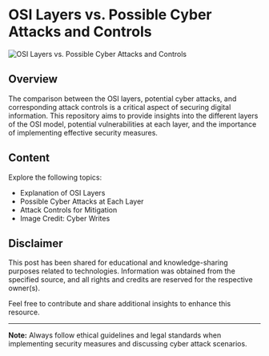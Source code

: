 # OSI Layers vs. Possible Cyber Attacks and Controls

![OSI Layers vs. Possible Cyber Attacks and Controls](https://github.com/manikanta-suru/OSI-Layers-vs.-Possible-Cyber-Attacks-Controls/assets/70797344/1a8fdfb8-264f-47ae-b26a-1559f819dba3)

## Overview

The comparison between the OSI layers, potential cyber attacks, and corresponding attack controls is a critical aspect of securing digital information. This repository aims to provide insights into the different layers of the OSI model, potential vulnerabilities at each layer, and the importance of implementing effective security measures.

## Content

Explore the following topics:

- Explanation of OSI Layers
- Possible Cyber Attacks at Each Layer
- Attack Controls for Mitigation
- Image Credit: Cyber Writes

## Disclaimer

This post has been shared for educational and knowledge-sharing purposes related to technologies. Information was obtained from the specified source, and all rights and credits are reserved for the respective owner(s).

Feel free to contribute and share additional insights to enhance this resource.

---

**Note:** Always follow ethical guidelines and legal standards when implementing security measures and discussing cyber attack scenarios.
